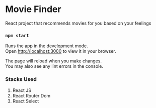 # Movie Finder

React project that recommends movies for you based on your feelings

### `npm start`

Runs the app in the development mode.\
Open [http://localhost:3000](http://localhost:3000) to view it in your browser.

The page will reload when you make changes.\
You may also see any lint errors in the console.

### Stacks Used
1. React JS
2. React Router Dom
3. React Select